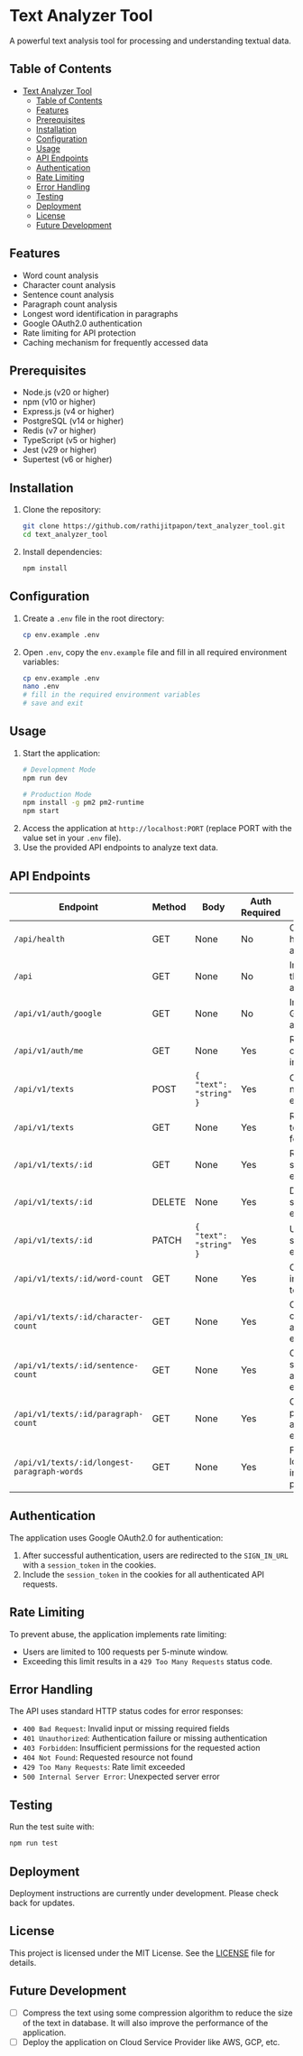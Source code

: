 # Text Analyzer Tool

A powerful text analysis tool for processing and understanding textual data.

## Table of Contents
- [Text Analyzer Tool](#text-analyzer-tool)
  - [Table of Contents](#table-of-contents)
  - [Features](#features)
  - [Prerequisites](#prerequisites)
  - [Installation](#installation)
  - [Configuration](#configuration)
  - [Usage](#usage)
  - [API Endpoints](#api-endpoints)
  - [Authentication](#authentication)
  - [Rate Limiting](#rate-limiting)
  - [Error Handling](#error-handling)
  - [Testing](#testing)
  - [Deployment](#deployment)
  - [License](#license)
  - [Future Development](#future-development)

## Features
- Word count analysis
- Character count analysis
- Sentence count analysis
- Paragraph count analysis
- Longest word identification in paragraphs
- Google OAuth2.0 authentication
- Rate limiting for API protection
- Caching mechanism for frequently accessed data

## Prerequisites
- Node.js (v20 or higher)
- npm (v10 or higher)
- Express.js (v4 or higher)
- PostgreSQL (v14 or higher)
- Redis (v7 or higher)
- TypeScript (v5 or higher)
- Jest (v29 or higher)
- Supertest (v6 or higher)

## Installation
1. Clone the repository:
   ```bash
   git clone https://github.com/rathijitpapon/text_analyzer_tool.git
   cd text_analyzer_tool
   ```
2. Install dependencies:
   ```bash
   npm install
   ```

## Configuration
1. Create a `.env` file in the root directory:
   ```bash
   cp env.example .env
   ```
2. Open `.env`, copy the `env.example` file and fill in all required environment variables:
   ```bash
   cp env.example .env
   nano .env
   # fill in the required environment variables
   # save and exit
   ```

## Usage
1. Start the application:
   ```bash
   # Development Mode
   npm run dev

   # Production Mode
   npm install -g pm2 pm2-runtime
   npm start
   ```
2. Access the application at `http://localhost:PORT` (replace PORT with the value set in your `.env` file).
3. Use the provided API endpoints to analyze text data.

## API Endpoints

| Endpoint | Method | Body | Auth Required | Description |
|----------|--------|------|---------------|-------------|
| `/api/health` | GET | None | No | Checks the health of the application |
| `/api` | GET | None | No | Index page of the application |
| `/api/v1/auth/google` | GET | None | No | Initiates Google OAuth authentication |
| `/api/v1/auth/me` | GET | None | Yes | Retrieves current user information |
| `/api/v1/texts` | POST | `{ "text": "string" }` | Yes | Creates a new text entry |
| `/api/v1/texts` | GET | None | Yes | Retrieves all text entries for the user |
| `/api/v1/texts/:id` | GET | None | Yes | Retrieves a specific text entry |
| `/api/v1/texts/:id` | DELETE | None | Yes | Deletes a specific text entry |
| `/api/v1/texts/:id` | PATCH | `{ "text": "string" }` | Yes | Updates a specific text entry |
| `/api/v1/texts/:id/word-count` | GET | None | Yes | Counts words in a specific text entry |
| `/api/v1/texts/:id/character-count` | GET | None | Yes | Counts characters in a specific text entry |
| `/api/v1/texts/:id/sentence-count` | GET | None | Yes | Counts sentences in a specific text entry |
| `/api/v1/texts/:id/paragraph-count` | GET | None | Yes | Counts paragraphs in a specific text entry |
| `/api/v1/texts/:id/longest-paragraph-words` | GET | None | Yes | Finds the longest word in each paragraph |

## Authentication
The application uses Google OAuth2.0 for authentication:

1. After successful authentication, users are redirected to the `SIGN_IN_URL` with a `session_token` in the cookies.
2. Include the `session_token` in the cookies for all authenticated API requests.

## Rate Limiting
To prevent abuse, the application implements rate limiting:

- Users are limited to 100 requests per 5-minute window.
- Exceeding this limit results in a `429 Too Many Requests` status code.

## Error Handling
The API uses standard HTTP status codes for error responses:

- `400 Bad Request`: Invalid input or missing required fields
- `401 Unauthorized`: Authentication failure or missing authentication
- `403 Forbidden`: Insufficient permissions for the requested action
- `404 Not Found`: Requested resource not found
- `429 Too Many Requests`: Rate limit exceeded
- `500 Internal Server Error`: Unexpected server error

## Testing
Run the test suite with:
```bash
npm run test
```

## Deployment
Deployment instructions are currently under development. Please check back for updates.

## License
This project is licensed under the MIT License. See the [LICENSE](LICENSE) file for details.

## Future Development
- [ ] Compress the text using some compression algorithm to reduce the size of the text in database. It will also improve the performance of the application.
- [ ] Deploy the application on Cloud Service Provider like AWS, GCP, etc.